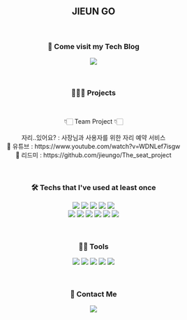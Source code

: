 <h2 align="center"> JIEUN GO <br></h2>

<br>

<h3 align="center"> 🌱 Come visit my Tech Blog </h3>


<p align="center">
 <a href="https://letsgojieun.tistory.com/"><img src="https://img.shields.io/badge/Tech%20Blog-FF5A00?style=flat-square&logo=TV Time&logoColor=white&link=https://letsgojieun.tistory.com/"/></a>
</p>

<br>

<h3 align="center"> 👩🏻‍💻 Projects </h3>
</br>
<p align="center">
👇🏻 Team Project 👇🏻 </br></br>
자리..있어요? : 사장님과 사용자를 위한 자리 예약 서비스
</br> 🔴 유튜브 : https://www.youtube.com/watch?v=WDNLef7isgw 
</br> 📄 리드미 : https://github.com/jieungo/The_seat_project 
</br>
</p>


<br>

<h3 align="center"> 🛠 Techs that I've used at least once </h3>

 
<p align="center">
  <img src="https://img.shields.io/badge/HTML5-E34F26?style=flat-square&logo=HTML5&logoColor=white"/></a>
  <img src="https://img.shields.io/badge/CSS3-1572B6?style=flat-square&logo=CSS3&logoColor=white"/></a>
  <img src="https://img.shields.io/badge/JavaScript-F7DF1E?style=flat-square&logo=JavaScript&logoColor=white"/></a>
  <img src="https://img.shields.io/badge/TypeScript-3178C6?style=flat-square&logo=TypeScript&logoColor=white"/></a> 
  <img src="https://img.shields.io/badge/Sass-CC6699?style=flat-square&logo=Sass&logoColor=white"/></a>
  <br>
  <img src="https://img.shields.io/badge/Bootstrap-7952B3?style=flat-square&logo=Bootstrap&logoColor=white"/></a>
  <img src="https://img.shields.io/badge/React-61DAFB?style=flat-square&logo=React&logoColor=white"/></a>
  <img src="https://img.shields.io/badge/Redux-764ABC?style=flat-square&logo=Redux&logoColor=white"/></a>
  <img src="https://img.shields.io/badge/Redux-Saga-999999?style=flat-square&logo=Redux-Saga&logoColor=white"/></a>
  <img src="https://img.shields.io/badge/Next.js-000000?style=flat-square&logo=Next.js&logoColor=white"/></a>
  <img src="https://img.shields.io/badge/styled-components-DB7093?style=flat-square&logo=styled-components&logoColor=white"/></a>
</p>

<br>

<h3 align="center"> 🕺🏻 Tools </h3>


<p align="center">
  <img src="https://img.shields.io/badge/Figma-F24E1E?style=flat-square&logo=Figma&logoColor=white"/></a>
  <img src="https://img.shields.io/badge/Notion-000000?style=flat-square&logo=Notion&logoColor=white"/></a>
  <img src="https://img.shields.io/badge/Slack-4A154B?style=flat-square&logo=Slack&logoColor=white"/></a>
  <img src="https://img.shields.io/badge/GitHub-181717?style=flat-square&logo=GitHub&logoColor=white"/></a>
  <img src="https://img.shields.io/badge/Adobe Photoshop-31A8FF?style=flat-square&logo=Adobe Photoshop&logoColor=white"/></a>
</p>
<br>

<h3 align="center"> 💌 Contact Me </h3>
<p align="center">
  <a href="mailto:gje2041@naver.com"><img src="https://img.shields.io/badge/Gmail-d14836?style=flat-square&logo=Gmail&logoColor=white&link=gje2041@naver.com"/></a>
</p>

<br>

